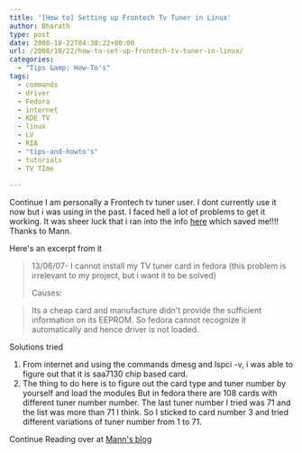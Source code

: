 ```yaml
---
title: '[How to] Setting up Frontech Tv Tuner in Linux'
author: Bharath
type: post
date: 2008-10-22T04:30:22+00:00
url: /2008/10/22/how-to-set-up-frontech-tv-tuner-in-linux/
categories:
  - "Tips &amp; How-To's"
tags:
  - commands
  - driver
  - Fedora
  - internet
  - KDE TV
  - linux
  - LV
  - RIA
  - "tips-and-howto's"
  - tutorials
  - TV TIme
  
---
```

Continue I am personally a Frontech tv tuner user. I dont currently use it now but i was using in the past. I faced hell a lot of problems to get it working. It was sheer luck that i ran into the info [here][1] which saved me!!!! Thanks to Mann.

Here's an excerpt from it

> 13/06/07- I cannot install my TV tuner card in fedora (this problem is irrelevant to my project, but i want it to be solved)
> 
> Causes:
  
> Its a cheap card and manufacture didn't provide the sufficient information on its EEPROM. So fedora cannot recognize it automatically and hence driver is not loaded.

Solutions tried

  1. From internet and using the commands dmesg and lspci -v, i was able to figure out that it is <span style="#990000;">saa7130</span> chip based card.
  2. The thing to do here is to figure out the card type and tuner number by yourself and load the modules But in fedora there are 108 cards with different tuner number number. The last tuner number I tried was 71 and the list was more than 71 I think. So I sticked to card number 3 and tried different variations of tuner number from 1 to 71.

Continue Reading over at <a href="https://mann-linuxproject.blogspot.com/2007/06/problem3.html" target="_blank">Mann's blog</a>

 [1]: https://mann-linuxproject.blogspot.com/2007/06/problem3.html
